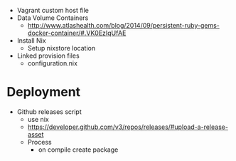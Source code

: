 
* Vagrant custom host file
* Data Volume Containers
    * http://www.atlashealth.com/blog/2014/09/persistent-ruby-gems-docker-container/#.VK0EzIqUfAE
* Install Nix
    * Setup nixstore location
* Linked provision files
    * configuration.nix

# Deployment
* Github releases script
    * use nix
    * https://developer.github.com/v3/repos/releases/#upload-a-release-asset
    * Process
        * on compile create package
